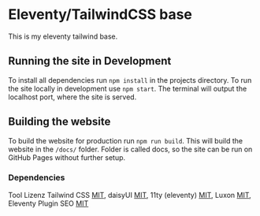 # Eleventy/TailwindCSS base

This is my eleventy tailwind base.

## Running the site in Development

To install all dependencies run `npm install` in the projects directory.
To run the site locally in development use `npm start`. The terminal will output the localhost port, where the site is served.

## Building the website

To build the website for production run `npm run build`.
This will build the website in the `/docs/` folder.
Folder is called docs, so the site can be run on GitHub Pages without further setup.

### Dependencies

Tool Lizenz Tailwind CSS [MIT](https://github.com/tailwindlabs/tailwindcss/blob/master/LICENSE),
daisyUI [MIT](https://github.com/saadeghi/daisyui/blob/master/LICENSE),
11ty (eleventy) [MIT](https://github.com/11ty/eleventy/blob/master/LICENSE),
Luxon [MIT](https://github.com/moment/luxon/blob/master/LICENSE.md),
Eleventy Plugin SEO [MIT](https://github.com/artstorm/eleventy-plugin-seo/blob/develop/LICENSE)
